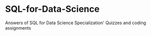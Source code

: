 # SQL-for-Data-Science
Answers of SQL for Data Science Specialization' Quizzes and coding assignments
